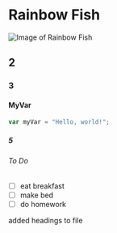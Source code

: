 # Rainbow Fish #
![Image of Rainbow Fish](https://wayzatacommunitychurch.org/wp-content/uploads/2017/10/rainbow-fish-1.jpg)

## 2 ##
### 3 ###
#### MyVar ####
```javascript
var myVar = "Hello, world!";
```
##### 5 #####
###### To Do ######
- [ ] eat breakfast
- [ ] make bed
- [ ] do homework

added headings to file 
